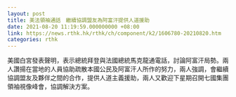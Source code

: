 ```yaml
---
layout: post
title: 美法領袖通話　繼續協調盟友為阿富汗提供人道援助
date: 2021-08-20 11:19:59.000000000 +08:00
link: https://news.rthk.hk/rthk/ch/component/k2/1606780-20210820.htm
categories: rthk
---
```


美國白宮發表聲明，表示總統拜登與法國總統馬克龍通電話，討論阿富汗局勢。兩人讚揚在當地的人員協助疏散本國公民及阿富汗人所作的努力，兩人強調，會繼續協調盟友及夥伴之間的合作，提供人道主義援助，兩人又歡迎下星期召開七國集團領袖視像峰會，協調解決方案。
